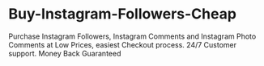 # Buy-Instagram-Followers-Cheap
Purchase Instagram Followers, Instagram Comments and Instagram Photo Comments at Low Prices, easiest Checkout process. 24/7 Customer support. Money Back Guaranteed
